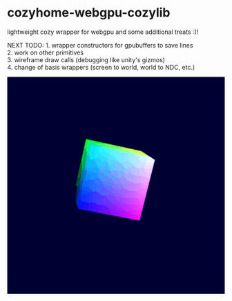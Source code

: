 # cozyhome-webgpu-cozylib
 lightweight cozy wrapper for webgpu and some additional treats :)!

 NEXT TODO: 1. wrapper constructors for gpubuffers to save lines <br>
            2. work on other primitives <br>
            3. wireframe draw calls (debugging like unity's gizmos) <br>
            4. change of basis wrappers (screen to world, world to NDC, etc.)
<p align="center">
  <img src="webgpu.gif" alt="Engine Gif"/>
</p>
